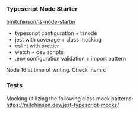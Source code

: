 ### Typescript Node Starter

[bmitchinson/ts-node-starter](https://github.com/bmitchinson/ts-node-starter)

-   typescript configuration + tsnode
-   jest with coverage + class mocking
-   eslint with prettier
-   watch + dev scripts
-   .env configuration validation + import pattern

Node 16 at time of writing. Check .nvmrc

### Tests

Mocking utilizing the following class mock patterns: https://mitchinson.dev/jest-typescript-mocks/
